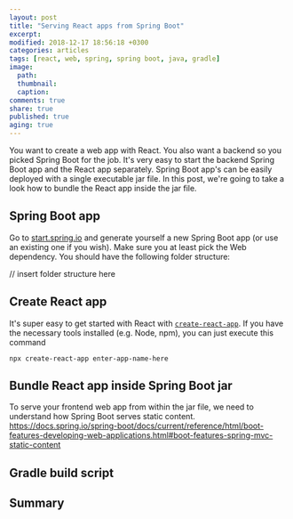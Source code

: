 ```yaml
---
layout: post
title: "Serving React apps from Spring Boot"
excerpt:
modified: 2018-12-17 18:56:18 +0300
categories: articles
tags: [react, web, spring, spring boot, java, gradle]
image:
  path:
  thumbnail:
  caption:
comments: true
share: true
published: true
aging: true
---
```


You want to create a web app with React.
You also want a backend so you picked Spring Boot for the job.
It's very easy to start the backend Spring Boot app and the React app separately.
Spring Boot app's can be easily deployed with a single executable jar file.
In this post, we're going to take a look how to bundle the React app inside the jar file.

## Spring Boot app

Go to [start.spring.io](https://start.spring.io/ "Spring Initializr") and generate yourself a new Spring Boot app (or use an existing one if you wish).
Make sure you at least pick the Web dependency.
You should have the following folder structure:

// insert folder structure here

## Create React app

It's super easy to get started with React with [`create-react-app`](https://facebook.github.io/create-react-app/ "Create React App").
If you have the necessary tools installed (e.g. Node, npm), you can just execute this command

```
npx create-react-app enter-app-name-here
```

## Bundle React app inside Spring Boot jar

To serve your frontend web app from within the jar file, we need to understand how Spring Boot serves static content.
https://docs.spring.io/spring-boot/docs/current/reference/html/boot-features-developing-web-applications.html#boot-features-spring-mvc-static-content

## Gradle build script

## Summary
